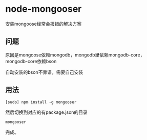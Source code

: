 # node-mongooser

安装mongoose经常会报错的解决方案


## 问题

原因是mongoose依赖mongodb，mongodb里依赖mongodb-core，mongodb-core依赖bson

自动安装的bson不靠谱，需要自己安装

## 用法

    [sudo] npm install -g mongooser
    
然后切换到对应的有package.json的目录

    mongooser
    
完成。